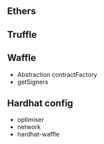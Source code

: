 ## Ethers

## Truffle

## Waffle
* Abstraction contractFactory
* getSigners

## Hardhat config
* optimiser
* network
* hardhat-waffle
